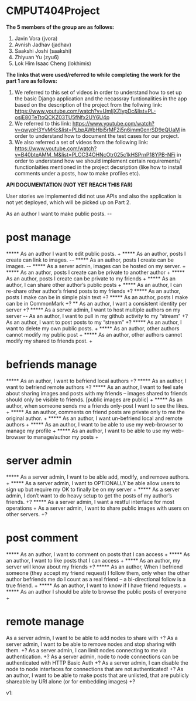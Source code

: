 # CMPUT404Project

**The 5 members of the group are as follows:**
1. Javin Vora (jvora)
2. Avnish Jadhav (jadhav)
3. Saakshi Joshi (saakshi)
4. Zhiyuan Yu (zyu6)
5. Lok Him Isaac Cheng (lokhimis)

**The links that were used/referred to while completing the work for the part 1 are as follows:**
1. We referred to this set of videos in order to understand how to set up the basic Django application and the necassray funtionalities in the app based on the description of the project from the follwing link: https://www.youtube.com/watch?v=UmljXZIypDc&list=PL-osiE80TeTtoQCKZ03TU5fNfx2UY6U4p
2. We referred to this link: https://www.youtube.com/watch?v=qwypH3YvMKc&list=PLbpAWbHbi5rMF2j5n6imm0enrSD9eQUaM in order to understand how to document the test cases for our project.
3. We also referred a set of videos from the following link: https://www.youtube.com/watch?v=B40bteAMM_M&list=PLCC34OHNcOtr025c1kHSPrnP18YPB-NFi in order to understand how we should implement certain requirements/ functionlaities mentioned in the project decsription (like how to install comments under a posts, how to make profiles etc).

**API DOCUMENTATION (NOT YET REACH THIS FAR)**

User stories we implemented did not use APIs and also the application is not yet deployed, which will be picked up on Part 2.


As an author I want to make public posts. --
# post manage
***** As an author I want to edit public posts. + 
***** As an author, posts I create can link to images. --
***** As an author, posts I create can be images. --
***** As a server admin, images can be hosted on my server. +  
***** As an author, posts I create can be private to another author + 
***** As an author, posts I create can be private to my friends +
***** As an author, I can share other author’s public posts + 
***** As an author, I can re-share other author’s friend posts to my friends +? 
***** As an author, posts I make can be in simple plain text +? 
***** As an author, posts I make can be in CommonMark +?
** As an author, I want a consistent identity per server +?
***** As a server admin, I want to host multiple authors on my server -- 
As an author, I want to pull in my github activity to my “stream” +?
As an author, I want to post posts to my “stream” +?
***** As an author, I want to delete my own public posts. +
***** As an author, other authors cannot modify my public post +
***** As an author, other authors cannot modify my shared to friends post. +

# befriends manage
***** As an author, I want to befriend local authors +?
***** As an author, I want to befriend remote authors +?
***** As an author, I want to feel safe about sharing images and posts with my friends – images shared to friends should only be visible to friends. [public images are public] +
***** As an author, when someone sends me a friends only-post I want to see the likes. +
***** As an author, comments on friend posts are private only to me the original author. +
***** As an author, I want un-befriend local and remote authors + 
***** As an author, I want to be able to use my web-browser to manage my profile + 
***** As an author, I want to be able to use my web-browser to manage/author my posts +


# server admin
***** As a server admin, I want to be able add, modify, and remove authors. + 
***** As a server admin, I want to OPTIONALLY be able allow users to sign up but require my OK to finally be on my server + 
***** As a server admin, I don’t want to do heavy setup to get the posts of my author’s friends. +?
***** As a server admin, I want a restful interface for most operations +
As a server admin, I want to share public images with users on other servers. +?

# post comment
***** As an author, I want to comment on posts that I can access +
***** As an author, I want to like posts that I can access + 
***** As an author, my server will know about my friends +?
***** As an author, When I befriend someone (they accept my friend request) I follow them, only when the other author befriends me do I count as a real friend – a bi-directional follow is a true friend. +
***** As an author, I want to know if I have friend requests. + 
***** As an author I should be able to browse the public posts of everyone +

# remote manage
As a server admin, I want to be able to add nodes to share with +?
As a server admin, I want to be able to remove nodes and stop sharing with them. +?
As a server admin, I can limit nodes connecting to me via authentication. +?
As a server admin, node to node connections can be authenticated with HTTP Basic Auth +?
As a server admin, I can disable the node to node interfaces for connections that are not authenticated! +?
As an author, I want to be able to make posts that are unlisted, that are publicly shareable by URI alone (or for embedding images) +?

v1:
